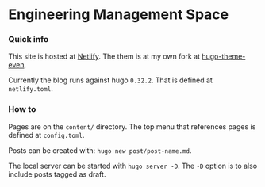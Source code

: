 # Engineering Management Space

### Quick info

This site is hosted at [Netlify](https://www.netlify.com/). The them is at
my own fork at [hugo-theme-even](https://github.com/donbonifacio/hugo-theme-even).

Currently the blog runs against hugo `0.32.2`. That is defined at `netlify.toml`.

### How to

Pages are on the `content/` directory. The top menu that references pages is
defined at `config.toml`.

Posts can be created with: `hugo new post/post-name.md`.

The local server can be started with `hugo server -D`. The `-D` option is to
also include posts tagged as draft.
